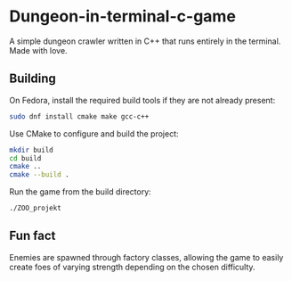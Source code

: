 # Dungeon-in-terminal-c-game

A simple dungeon crawler written in C++ that runs entirely in the terminal. Made with love.

## Building

On Fedora, install the required build tools if they are not already present:

```bash
sudo dnf install cmake make gcc-c++
```

Use CMake to configure and build the project:

```bash
mkdir build
cd build
cmake ..
cmake --build .
```

Run the game from the build directory:

```bash
./ZOO_projekt
```

## Fun fact

Enemies are spawned through factory classes, allowing the game to easily create foes of varying strength depending on the chosen difficulty.

